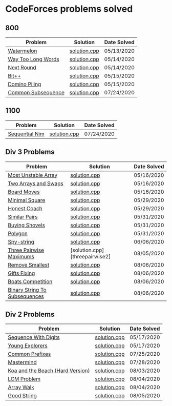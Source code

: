 # CodeForces problems solved

## 800

| Problem                                | Solution                         | Date Solved |
| -------------------------------------- | -------------------------------- | ----------- |
| [Watermelon][watermelon1]              | [solution.cpp][watermelon2]      | 05/13/2020  |
| [Way Too Long Words][waytoolongwords1] | [solution.cpp][waytoolongwords2] | 05/14/2020  |
| [Next Round][nextround1]               | [solution.cpp][nextround2]       | 05/14/2020  |
| [Bit++][bit++1]                        | [solution.cpp][bit++2]           | 05/15/2020  |
| [Domino Piling][dominopiling1]         | [solution.cpp][dominopiling2]    | 05/15/2020  |
| [Common Subsequence][subsequence1]     | [solution.cpp][subsequence2]     | 07/24/2020  |

## 1100

| Problem                          | Solution                       | Date Solved |
| -------------------------------- | ------------------------------ | ----------- |
| [Sequential Nim][sequentialnim1] | [solution.cpp][sequentialnim2] | 07/24/2020  |

## Div 3 Problems

| Problem                                        | Solution                          | Date Solved |
| ---------------------------------------------- | --------------------------------- | ----------- |
| [Most Unstable Array][unstablearray1]          | [solution.cpp][unstablearray2]    | 05/16/2020  |
| [Two Arrays and Swaps][twoarrays1]             | [solution.cpp][twoarrays2]        | 05/16/2020  |
| [Board Moves][boardmoves1]                     | [solution.cpp][boardmoves2]       | 05/16/2020  |
| [Minimal Square][minimalsquare1]               | [solution.cpp][minimalsquare2]    | 05/29/2020  |
| [Honest Coach][honestcoach1]                   | [solution.cpp][honestcoach2]      | 05/29/2020  |
| [Similar Pairs][similarpairs1]                 | [solution.cpp][similarpairs2]     | 05/31/2020  |
| [Buying Shovels][buyingshovels1]               | [solution.cpp][buyingshovels2]    | 05/31/2020  |
| [Polygon][polygon1]                            | [solution.cpp][polygon2]          | 05/31/2020  |
| [Spy-string][spystring1]                       | [solution.cpp][spystring2]        | 06/06/2020  |
| [Three Pairwise Maximums][threepairwisemax1]   | [solution.cpp][threepairwise2]    | 08/05/2020  |
| [Remove Smallest][removesmallest1]             | [solution.cpp][removesmallest2]   | 08/06/2020  |
| [Gifts Fixing][giftsfixing1]                   | [solution.cpp][giftsfixing2]      | 08/06/2020  |
| [Boats Competition][boatscompetition1]         | [solution.cpp][boatscompetition2] | 08/06/2020  |
| [Binary String To Subsequences][binarystring1] | [solution.cpp][binarystring2]     | 08/06/2020  |

## Div 2 Problems

| Problem                                      | Solution                        | Date Solved |
| -------------------------------------------- | ------------------------------- | ----------- |
| [Sequence With Digits][sequencedigits1]      | [solution.cpp][sequencedigits2] | 05/17/2020  |
| [Young Explorers][youngexplorers1]           | [solution.cpp][youngexplorers2] | 05/17/2020  |
| [Common Prefixes][commonprefixes1]           | [solution.cpp][commonprefixes2] | 07/25/2020  |
| [Mastermind][mastermind1]                    | [solution.cpp][mastermind2]     | 07/28/2020  |
| [Koa and the Beach (Hard Version)][koahard1] | [solution.cpp][koahard2]        | 08/03/2020  |
| [LCM Problem][lcm1]                          | [solution.cpp][lcm2]            | 08/04/2020  |
| [Array Walk][arraywalk1]                     | [solution.cpp][arraywalk2]      | 08/04/2020  |
| [Good String][goodstring1]                   | [solution.cpp][goodstring2]     | 08/05/2020  |

[watermelon1]: https://codeforces.com/problemset/problem/4/A
[watermelon2]: ./Watermelon/solution.cpp
[waytoolongwords1]: https://codeforces.com/problemset/problem/71/A
[waytoolongwords2]: ./WayTooLongWords/solution.cpp
[nextround1]: https://codeforces.com/problemset/problem/158/A
[nextround2]: ./NextRound/solution.cpp
[bit++1]: https://codeforces.com/problemset/problem/282/A
[bit++2]: ./Bit++/solution.cpp
[dominopiling1]: https://codeforces.com/problemset/problem/50/A
[dominopiling2]: ./DominoPiling/solution.cpp
[unstablearray1]: https://codeforces.com/contest/1353/problem/A
[unstablearray2]: ./MostUnstableArray/solution.cpp
[twoarrays1]: https://codeforces.com/contest/1353/problem/B
[twoarrays2]: ./TwoArraysAndSwaps/solution.cpp
[boardmoves1]: https://codeforces.com/contest/1353/problem/C
[boardmoves2]: ./BoardMoves/solution.cpp
[sequencedigits1]: https://codeforces.com/contest/1355/problem/A
[sequencedigits2]: ./SequenceWithDigits/solution.cpp
[youngexplorers1]: https://codeforces.com/contest/1355/problem/B
[youngexplorers2]: ./YoungExplorers/solution.cpp
[minimalsquare1]: https://codeforces.com/contest/1360/problem/A
[minimalsquare2]: ./MinimalSquare/solution.cpp
[honestcoach1]: https://codeforces.com/contest/1360/problem/B
[honestcoach2]: ./HonestCoach/solution.cpp
[similarpairs1]: https://codeforces.com/contest/1360/problem/C
[similarpairs2]: ./SimilarPairs/solution.cpp
[buyingshovels1]: https://codeforces.com/contest/1360/problem/D
[buyingshovels2]: ./BuyingShovels/solution.cpp
[polygon1]: https://codeforces.com/contest/1360/problem/E
[polygon2]: ./Polygon/solution.cpp
[spystring1]: https://codeforces.com/contest/1360/problem/F
[spystring2]: ./SpyString/solution.cpp
[subsequence1]: https://codeforces.com/contest/1382/problem/A
[subsequence2]: ./CommonSubsequence/solution.cpp
[sequentialnim1]: https://codeforces.com/contest/1382/problem/B
[sequentialnim2]: ./SequentialNim/solution.cpp
[commonprefixes1]: https://codeforces.com/contest/1384/problem/A
[commonprefixes2]: ./CommonPrefixes/solution.cpp
[mastermind1]: https://codeforces.com/contest/1382/problem/E
[mastermind2]: ./Mastermind/solution.cpp
[koahard1]: https://codeforces.com/contest/1384/problem/B2
[koahard2]: ./KoaAndTheBeachHard/solution.cpp
[lcm1]: https://codeforces.com/contest/1389/problem/A
[lcm2]: ./LCMProblem/solution.cpp
[arraywalk1]: https://codeforces.com/contest/1389/problem/B
[arraywalk2]: ./ArrayWalk/solution.cpp
[goodstring1]: https://codeforces.com/contest/1389/problem/C
[goodstring2]: ./GoodString/solution.cpp
[threepairwisemax1]: https://codeforces.com/contest/1385/problem/A
[threepairwisemax2]: ./ThreePairwiseMax/solution.cpp
[removesmallest1]: https://codeforces.com/contest/1399/problem/A
[removesmallest2]: ./RemoveSmallest/solution.cpp
[giftsfixing1]: https://codeforces.com/contest/1399/problem/B
[giftsfixing2]: ./GiftsFixing/solution.cpp
[boatscompetition1]: https://codeforces.com/contest/1399/problem/C
[boatscompetition2]: ./BoatsCompetition/solution.cpp
[binarystring1]: https://codeforces.com/contest/1399/problem/D
[binarystring2]: ./BinaryString/solution.cpp
